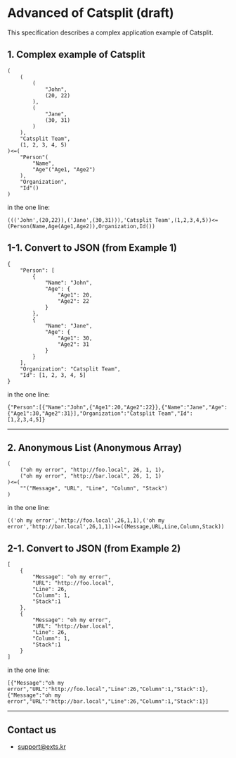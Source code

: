 # Advanced of Catsplit (draft)
This specification describes a complex application example of Catsplit.

## 1. Complex example of Catsplit
```
(
    (
        (
            "John",
            (20, 22)
        ),
        (
            "Jane",
            (30, 31)
        )
    ),
    "Catsplit Team",
    (1, 2, 3, 4, 5)
)<=(
    "Person"(
        "Name",
        "Age"("Age1, "Age2")
    ),
    "Organization",
    "Id"()
)
```

in the one line:
```
((('John',(20,22)),('Jane',(30,31))),'Catsplit Team',(1,2,3,4,5))<=(Person(Name,Age(Age1,Age2)),Organization,Id())
```

## 1-1. Convert to JSON (from Example 1)
```
{
    "Person": [
        {
            "Name": "John",
            "Age": {
                "Age1": 20,
                "Age2": 22
            }
        },
        {
            "Name": "Jane",
            "Age": {
                "Age1": 30,
                "Age2": 31
            }
        }
    ],
    "Organization": "Catsplit Team",
    "Id": [1, 2, 3, 4, 5]
}
```

in the one line:
```
{"Person":[{"Name":"John",{"Age1":20,"Age2":22}},{"Name":"Jane","Age":{"Age1":30,"Age2":31}],"Organization":"Catsplit Team","Id":[1,2,3,4,5]}
```

---

## 2. Anonymous List (Anonymous Array)
```
(
    ("oh my error", "http://foo.local", 26, 1, 1),
    ("oh my error", "http://bar.local", 26, 1, 1)
)<=(
    ""("Message", "URL", "Line", "Column", "Stack")
)
```

in the one line:
```
(('oh my error','http://foo.local',26,1,1),('oh my error','http://bar.local',26,1,1))<=((Message,URL,Line,Column,Stack))
```

## 2-1. Convert to JSON (from Example 2)
```
[
    {
        "Message": "oh my error",
        "URL": "http://foo.local",
        "Line": 26,
        "Column": 1,
        "Stack":1
    },
    {
        "Message": "oh my error",
        "URL": "http://bar.local",
        "Line": 26,
        "Column": 1,
        "Stack":1
    }
]
```

in the one line:
```
[{"Message":"oh my error","URL":"http://foo.local","Line":26,"Column":1,"Stack":1},{"Message":"oh my error","URL":"http://bar.local","Line":26,"Column":1,"Stack":1}]
```

---

## Contact us
- support@exts.kr
